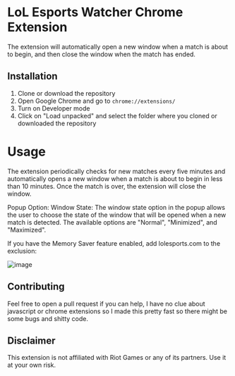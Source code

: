 # LoL Esports Watcher Chrome Extension
The extension will automatically open a new window when a match is about to begin, and then close the window when the match has ended. 

## Installation

1. Clone or download the repository
2. Open Google Chrome and go to `chrome://extensions/`
3. Turn on Developer mode
4. Click on "Load unpacked" and select the folder where you cloned or downloaded the repository

# Usage
The extension periodically checks for new matches every five minutes and automatically opens a new window when a match is about to begin in less than 10 minutes. Once the match is over, the extension will close the window. 

Popup Option:
Window State: The window state option in the popup allows the user to choose the state of the window that will be opened when a new match is detected. The available options are "Normal", "Minimized", and "Maximized".

If you have the Memory Saver feature enabled, add lolesports.com to the exclusion: 

![image](https://user-images.githubusercontent.com/54153890/235549499-8a3fc579-006d-4006-bde0-4fad08c6b265.png)


## Contributing 
Feel free to open a pull request if you can help, I have no clue about javascript or chrome extensions so I made this pretty fast so there might be some bugs and shitty code.


## Disclaimer
This extension is not affiliated with Riot Games or any of its partners. Use it at your own risk.
